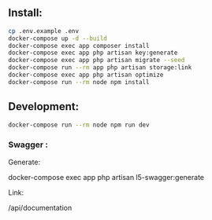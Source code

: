 ## Install:
```bash
cp .env.example .env
docker-compose up -d --build
docker-compose exec app composer install
docker-compose exec app php artisan key:generate
docker-compose exec app php artisan migrate --seed
docker-compose run --rm app php artisan storage:link
docker-compose exec app php artisan optimize
docker-compose run --rm node npm install
```

## Development:
```bash
docker-compose run --rm node npm run dev
```

<h3>Swagger :</h3>
<p>
Generate:

docker-compose exec app php artisan l5-swagger:generate

Link:

/api/documentation
</p>

